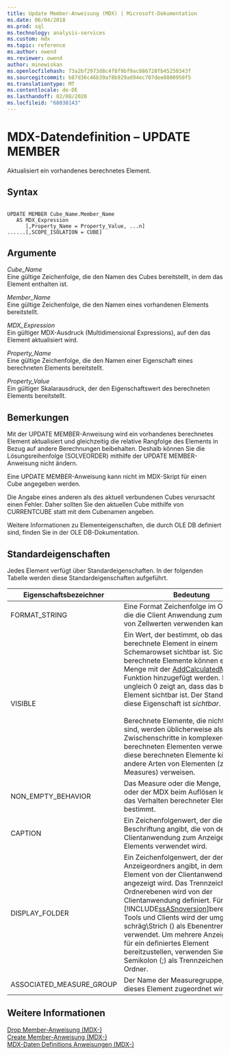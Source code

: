 ```yaml
---
title: Update Member-Anweisung (MDX) | Microsoft-Dokumentation
ms.date: 06/04/2018
ms.prod: sql
ms.technology: analysis-services
ms.custom: mdx
ms.topic: reference
ms.author: owend
ms.reviewer: owend
author: minewiskan
ms.openlocfilehash: 73a2bf2973d8c4f8f9bf9ac886728fb45250343f
ms.sourcegitcommit: b87d36c46b39af8b929ad94ec707dee8800950f5
ms.translationtype: MT
ms.contentlocale: de-DE
ms.lasthandoff: 02/08/2020
ms.locfileid: "68038143"
---
```

# <a name="mdx-data-definition---update-member"></a>MDX-Datendefinition – UPDATE MEMBER


  Aktualisiert ein vorhandenes berechnetes Element.  
  
## <a name="syntax"></a>Syntax  
  
```  
  
UPDATE MEMBER Cube_Name.Member_Name   
   AS MDX_Expression  
      [,Property_Name = Property_Value, ...n]  
......[,SCOPE_ISOLATION = CUBE]  
```  
  
## <a name="arguments"></a>Argumente  
 *Cube_Name*  
 Eine gültige Zeichenfolge, die den Namen des Cubes bereitstellt, in dem das Element enthalten ist.  
  
 *Member_Name*  
 Eine gültige Zeichenfolge, die den Namen eines vorhandenen Elements bereitstellt.  
  
 *MDX_Expression*  
 Ein gültiger MDX-Ausdruck (Multidimensional Expressions), auf den das Element aktualisiert wird.  
  
 *Property_Name*  
 Eine gültige Zeichenfolge, die den Namen einer Eigenschaft eines berechneten Elements bereitstellt.  
  
 *Property_Value*  
 Ein gültiger Skalarausdruck, der den Eigenschaftswert des berechneten Elements bereitstellt.  
  
## <a name="remarks"></a>Bemerkungen  
 Mit der UPDATE MEMBER-Anweisung wird ein vorhandenes berechnetes Element aktualisiert und gleichzeitig die relative Rangfolge des Elements in Bezug auf andere Berechnungen beibehalten. Deshalb können Sie die Lösungsreihenfolge (SOLVEORDER) mithilfe der UPDATE MEMBER-Anweisung nicht ändern.  
  
 Eine UPDATE MEMBER-Anweisung kann nicht im MDX-Skript für einen Cube angegeben werden.  
  
 Die Angabe eines anderen als des aktuell verbundenen Cubes verursacht einen Fehler. Daher sollten Sie den aktuellen Cube mithilfe von CURRENTCUBE statt mit dem Cubenamen angeben.  
  
 Weitere Informationen zu Elementeigenschaften, die durch OLE DB definiert sind, finden Sie in der OLE DB-Dokumentation.  
  
## <a name="standard-properties"></a>Standardeigenschaften  
 Jedes Element verfügt über Standardeigenschaften. In der folgenden Tabelle werden diese Standardeigenschaften aufgeführt.  
  
|Eigenschaftsbezeichner|Bedeutung|  
|-------------------------|-------------|  
|FORMAT_STRING|Eine Format Zeichenfolge im Office-Stil, die die Client Anwendung zum Anzeigen von Zellwerten verwenden kann.|  
|VISIBLE|Ein Wert, der bestimmt, ob das berechnete Element in einem Schemarowset sichtbar ist. Sichtbare berechnete Elemente können einer Menge mit der [AddCalculatedMembers](../mdx/addcalculatedmembers-mdx.md) -Funktion hinzugefügt werden. Ein Wert ungleich 0 zeigt an, dass das berechnete Element sichtbar ist. Der Standardwert für diese Eigenschaft ist *sichtbar*.<br /><br /> Berechnete Elemente, die nicht sichtbar sind, werden üblicherweise als Zwischenschritte in komplexeren berechneten Elementen verwendet. Auf diese berechneten Elemente können auch andere Arten von Elementen (z. B. Measures) verweisen.|  
|NON_EMPTY_BEHAVIOR|Das Measure oder die Menge, mit dem oder der MDX beim Auflösen leerer Zellen das Verhalten berechneter Elemente bestimmt.|  
|CAPTION|Ein Zeichenfolgenwert, der die Beschriftung angibt, die von der Clientanwendung zum Anzeigen des Elements verwendet wird.|  
|DISPLAY_FOLDER|Ein Zeichenfolgenwert, der den Pfad des Anzeigeordners angibt, in dem das Element von der Clientanwendung angezeigt wird. Das Trennzeichen für Ordnerebenen wird von der Clientanwendung definiert. Für die von [!INCLUDE[ssASnoversion](../includes/ssasnoversion-md.md)]bereitgestellten Tools und Clients wird der umgekehrte schräg\\Strich () als Ebenentrennzeichen verwendet. Um mehrere Anzeigeordner für ein definiertes Element bereitzustellen, verwenden Sie ein Semikolon (;) als Trennzeichen für die Ordner.|  
|ASSOCIATED_MEASURE_GROUP|Der Name der Measuregruppe, der dieses Element zugeordnet wird.|  
  
## <a name="see-also"></a>Weitere Informationen  
 [Drop Member-Anweisung &#40;MDX-&#41;](../mdx/mdx-data-definition-drop-member.md)   
 [Create Member-Anweisung &#40;MDX-&#41;](../mdx/mdx-data-definition-create-member.md)   
 [MDX-Daten Definitions Anweisungen &#40;MDX-&#41;](../mdx/mdx-data-definition-statements-mdx.md)  
  
  
